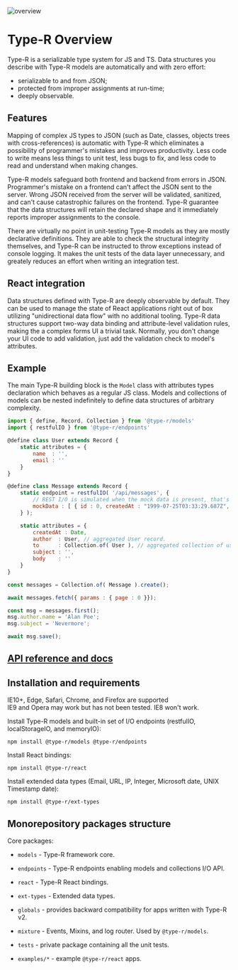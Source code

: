 ![overview](docs/images/overview.png)

# Type-R Overview

Type-R is a serializable type system for JS and TS. Data structures you describe with Type-R models are automatically and with zero effort:

- serializable to and from JSON;
- protected from improper assignments at run-time;
- deeply observable.

## Features 

Mapping of complex JS types to JSON (such as Date, classes, objects trees with cross-references) is automatic with Type-R which eliminates a possibility of programmer's mistakes and improves productivity. Less code to write means less things to unit test, less bugs to fix, and less code to read and understand when making changes.

Type-R models safeguard both frontend and backend from errors in JSON. Programmer's mistake on a frontend can't affect the JSON sent to the server. Wrong JSON received from the server will be validated, sanitized, and can't cause catastrophic failures on the frontend. Type-R guarantee that the data structures will retain the declared shape and it immediately reports improper assignments to the console.

There are virtually no point in unit-testing Type-R models as they are mostly declarative definitions. They are able to check the structural integrity themselves, and Type-R can be instructed to throw exceptions instead of console logging. It makes the unit tests of the data layer unnecessary, and greately reduces an effort when writing an integration test.

## React integration

Data structures defined with Type-R are deeply observable by default. They can be used to manage the state of React applications right out of box utilizing "unidirectional data flow" with no additional tooling. Type-R data structures support two-way data binding and attribute-level validation rules, making the a complex forms UI a trivial task. Normally, you don't change your UI code to add validation, just add the validation check to model's attributes.

## Example

The main Type-R building block is the `Model` class with attributes types declaration which behaves as a regular JS class. Models and collections of models can be nested indefinitely to define data structures of arbitrary complexity.

```javascript
import { define, Record, Collection } from '@type-r/models'
import { restfulIO } from '@type-r/endpoints'

@define class User extends Record {
    static attributes = {
        name  : '',
        email : ''
    }
}

@define class Message extends Record {
    static endpoint = restfulIO( '/api/messages', {
        // REST I/O is simulated when the mock data is present, that's how you start.
        mockData : [ { id : 0, createdAt : "1999-07-25T03:33:29.687Z", author : {}, to : [] }]
    } );

    static attributes = {
        createdAt : Date,
        author  : User, // aggregated User record.
        to      : Collection.of( User ), // aggregated collection of users
        subject : '',
        body    : ''
    }
}

const messages = Collection.of( Message ).create();

await messages.fetch({ params : { page : 0 }});

const msg = messages.first();
msg.author.name = 'Alan Poe';
msg.subject = 'Nevermore';

await msg.save();
```

## [API reference and docs](https://volijs.github.io/Type-R/)

## Installation and requirements

<aside class="success">IE10+, Edge, Safari, Chrome, and Firefox are supported</aside>

<aside class="warning">IE9 and Opera may work but has not been tested. IE8 won't work.</aside>

Install Type-R models and built-in set of I/O endpoints (restfulIO, localStorageIO, and memoryIO):

`npm install @type-r/models @type-r/endpoints`

Install React bindings:

`npm install @type-r/react`

Install extended data types (Email, URL, IP, Integer, Microsoft date, UNIX Timestamp date):

`npm install @type-r/ext-types`

## Monorepository packages structure

Core packages:

- `models` - Type-R framework core.
- `endpoints` - Type-R endpoints enabling models and collections I/O API.
- `react` - Type-R React bindings.
- `ext-types` - Extended data types.

- `globals` - provides backward compatibility for apps written with Type-R v2.

- `mixture` - Events, Mixins, and log router. Used by `@type-r/models`.
- `tests` - private package containing all the unit tests.
- `examples/*` - example `@type-r/react` apps.